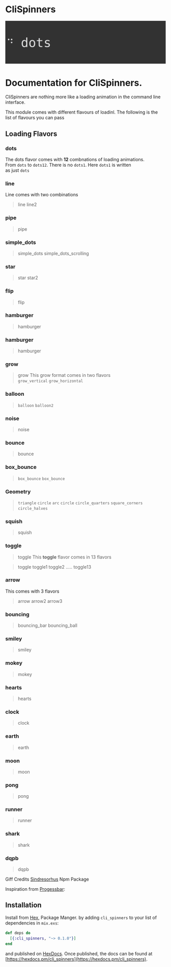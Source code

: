 # CliSpinners

![Spinners Gif](assets/images/spinners.gif)

# Documentation for CliSpinners.
CliSpinners are nothing more like a loading animation in the command line     
interface.                

This module comes with different flavours of loadinl. The following is the        
list of flavours you can pass

## Loading Flavors        

### dots
The dots  flavor comes with **12** combnations of loading animations.      
From `dots` to `dots12`. There is no `dots1`. Here `dots1` is written      
as just `dots`

### line
Line comes with two combinations          
> line line2

### pipe
> pipe

### simple_dots
> simple_dots  simple_dots_scrolling

### star
> star  star2

### flip
> flip
### hamburger
> hamburger
### hamburger
> hamburger
### grow
> grow
This grow format comes in two flavors           
> `grow_vertical` `grow_horizontal`

### balloon
> `balloon` `balloon2`
### noise
> noise
### bounce
> bounce
### box_bounce
> `box_bounce` `box_bounce`
### Geometry
> `triangle` `circle` `arc` `circle` `circle_quarters` `square_corners` `circle_halves`
### squish
> squish
### toggle
> toggle
This **toggle** flavor comes in 13 flavors          

> toggle toggle1 toggle2 ..... toggle13
### arrow
This comes with 3 flavors
> arrow arrow2 arrow3

### bouncing
> bouncing_bar bouncing_ball

### smiley
> smiley
### mokey
> mokey
### hearts
> hearts
### clock
> clock
### earth
> earth
### moon
> moon
### pong
> pong
### runner
> runner
### shark
> shark
### dqpb
> dqpb


Giff Credits [Sindresorhus](https://raw.githubusercontent.com/sindresorhus/cli-spinners/master/screenshot.gif) Npm Package 

Inspiration from [Progessbar](https://github.com/henrik/progress_bar):

## Installation

Install from [Hex](https://hex.pm/docs/publish), Package Manger.
by adding `cli_spinners` to your list of dependencies in `mix.exs`:

```elixir
def deps do
  [{:cli_spinners, "~> 0.1.0"}]
end
```

and published on [HexDocs](https://hexdocs.pm). Once published, the docs can
be found at [https://hexdocs.pm/cli_spinners](https://hexdocs.pm/cli_spinners).

